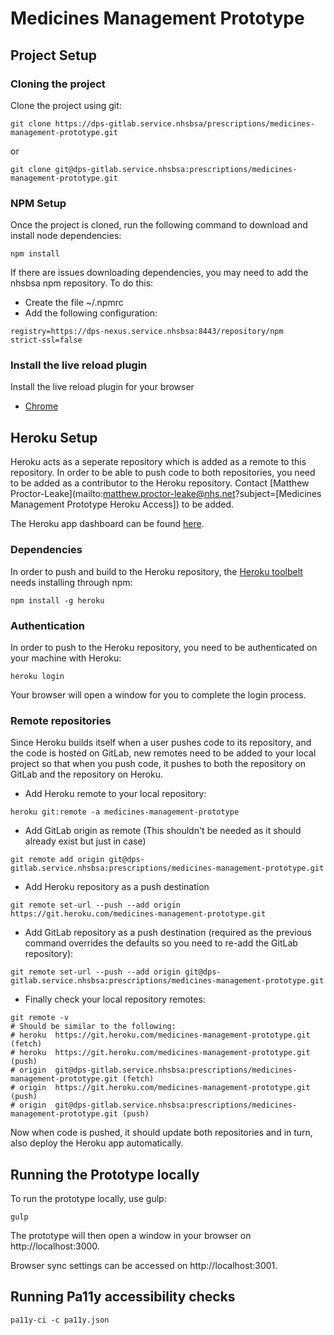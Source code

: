 # Medicines Management Prototype

## Project Setup
### Cloning the project
Clone the project using git:
```shell
git clone https://dps-gitlab.service.nhsbsa/prescriptions/medicines-management-prototype.git
```
or
```shell
git clone git@dps-gitlab.service.nhsbsa:prescriptions/medicines-management-prototype.git
```
### NPM Setup
Once the project is cloned, run the following command to download and install node dependencies:
```shell
npm install
```
If there are issues downloading dependencies, you may need to add the nhsbsa npm repository.
To do this:
- Create the file ~/.npmrc
- Add the following configuration:
```shell
registry=https://dps-nexus.service.nhsbsa:8443/repository/npm
strict-ssl=false
```

### Install the live reload plugin
Install the live reload plugin for your browser
* [Chrome](https://chrome.google.com/webstore/detail/livereload/jnihajbhpnppcggbcgedagnkighmdlei/related)

## Heroku Setup
Heroku acts as a seperate repository which is added as a remote to this repository.
In order to be able to push code to both repositories, you need to be added as a contributor to
the Heroku repository. Contact [Matthew Proctor-Leake](mailto:matthew.proctor-leake@nhs.net?subject=[Medicines Management Prototype Heroku Access]) to be added.

The Heroku app dashboard can be found [here](https://dashboard.heroku.com/apps/medicines-management-prototype).
### Dependencies
In order to push and build to the Heroku repository, the [Heroku toolbelt](https://devcenter.heroku.com/articles/heroku-cli) 
needs installing through npm:
```shell
npm install -g heroku
```

### Authentication
In order to push to the Heroku repository, you need to be authenticated on your machine with Heroku:
```shell
heroku login
```

Your browser will open a window for you to complete the login process.

### Remote repositories
Since Heroku builds itself when a user pushes code to its repository, and the code is hosted on GitLab,
new remotes need to be added to your local project so that when you push code, it pushes to both
the repository on GitLab and the repository on Heroku.

* Add Heroku remote to your local repository:
```shell
heroku git:remote -a medicines-management-prototype
```
* Add GitLab origin as remote (This shouldn't be needed as it should already exist but just in case)
```shell
git remote add origin git@dps-gitlab.service.nhsbsa:prescriptions/medicines-management-prototype.git
```
* Add Heroku repository as a push destination
```shellg
git remote set-url --push --add origin https://git.heroku.com/medicines-management-prototype.git
```
* Add GitLab repository as a push destination (required as the previous command overrides 
   the defaults so you need to re-add the GitLab repository):
```shell
git remote set-url --push --add origin git@dps-gitlab.service.nhsbsa:prescriptions/medicines-management-prototype.git
```
* Finally check your local repository remotes:
```shell
git remote -v
# Should be similar to the following:
# heroku  https://git.heroku.com/medicines-management-prototype.git (fetch)
# heroku  https://git.heroku.com/medicines-management-prototype.git (push)
# origin  git@dps-gitlab.service.nhsbsa:prescriptions/medicines-management-prototype.git (fetch)
# origin  https://git.heroku.com/medicines-management-prototype.git (push)
# origin  git@dps-gitlab.service.nhsbsa:prescriptions/medicines-management-prototype.git (push)
```

Now when code is pushed, it should update both repositories and in turn, also deploy the Heroku app
automatically.

## Running the Prototype locally
To run the prototype locally, use gulp:
```shell
gulp
```

The prototype will then open a window in your browser on http://localhost:3000.

Browser sync settings can be accessed on http://localhost:3001.

## Running Pa11y accessibility checks
 
```shell
pa11y-ci -c pa11y.json
```